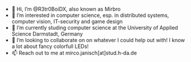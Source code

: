 - 👋 Hi, I’m @R3tr0BoiDX, also known as Mirbro
- 👀 I’m interested in computer science, esp. in distributed systems, computer vision, IT-security and game design
- 🌱 I’m currently studing computer science at the University of Applied Science Darmstadt, Germany
- 💞️ I’m looking to collaborate on on whatever I could help out with! I know a lot about fancy colorfull LEDs!
- 📫 Reach out to me at mirco.janisch[at]stud.h-da.de

<!---
R3tr0BoiDX/R3tr0BoiDX is a ✨ special ✨ repository because its `README.md` (this file) appears on your GitHub profile.
You can click the Preview link to take a look at your changes.
--->
